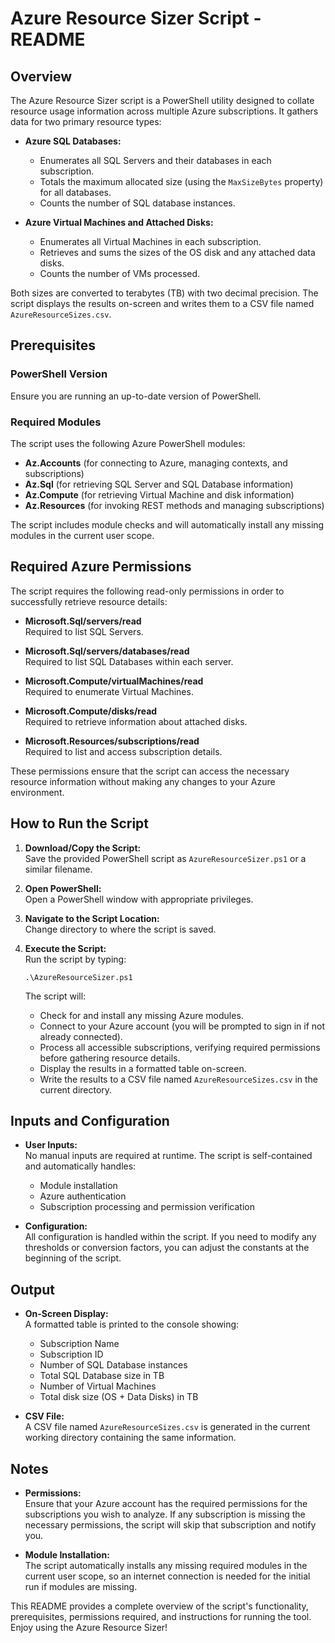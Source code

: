 # Azure Resource Sizer Script - README

## Overview

The Azure Resource Sizer script is a PowerShell utility designed to collate resource usage information across multiple Azure subscriptions. It gathers data for two primary resource types:

- **Azure SQL Databases:**  
  - Enumerates all SQL Servers and their databases in each subscription.
  - Totals the maximum allocated size (using the `MaxSizeBytes` property) for all databases.
  - Counts the number of SQL database instances.

- **Azure Virtual Machines and Attached Disks:**  
  - Enumerates all Virtual Machines in each subscription.
  - Retrieves and sums the sizes of the OS disk and any attached data disks.
  - Counts the number of VMs processed.

Both sizes are converted to terabytes (TB) with two decimal precision. The script displays the results on-screen and writes them to a CSV file named `AzureResourceSizes.csv`.

## Prerequisites

### PowerShell Version

Ensure you are running an up-to-date version of PowerShell.

### Required Modules

The script uses the following Azure PowerShell modules:
- **Az.Accounts** (for connecting to Azure, managing contexts, and subscriptions)
- **Az.Sql** (for retrieving SQL Server and SQL Database information)
- **Az.Compute** (for retrieving Virtual Machine and disk information)
- **Az.Resources** (for invoking REST methods and managing subscriptions)

The script includes module checks and will automatically install any missing modules in the current user scope.

## Required Azure Permissions

The script requires the following read-only permissions in order to successfully retrieve resource details:

- **Microsoft.Sql/servers/read**  
  Required to list SQL Servers.
  
- **Microsoft.Sql/servers/databases/read**  
  Required to list SQL Databases within each server.

- **Microsoft.Compute/virtualMachines/read**  
  Required to enumerate Virtual Machines.

- **Microsoft.Compute/disks/read**  
  Required to retrieve information about attached disks.

- **Microsoft.Resources/subscriptions/read**  
  Required to list and access subscription details.

These permissions ensure that the script can access the necessary resource information without making any changes to your Azure environment.

## How to Run the Script

1. **Download/Copy the Script:**  
   Save the provided PowerShell script as `AzureResourceSizer.ps1` or a similar filename.

2. **Open PowerShell:**  
   Open a PowerShell window with appropriate privileges.

3. **Navigate to the Script Location:**  
   Change directory to where the script is saved.

4. **Execute the Script:**  
   Run the script by typing:
   ```
   .\AzureResourceSizer.ps1
   ```
   The script will:
   - Check for and install any missing Azure modules.
   - Connect to your Azure account (you will be prompted to sign in if not already connected).
   - Process all accessible subscriptions, verifying required permissions before gathering resource details.
   - Display the results in a formatted table on-screen.
   - Write the results to a CSV file named `AzureResourceSizes.csv` in the current directory.

## Inputs and Configuration

- **User Inputs:**  
  No manual inputs are required at runtime. The script is self-contained and automatically handles:
  - Module installation
  - Azure authentication
  - Subscription processing and permission verification

- **Configuration:**  
  All configuration is handled within the script. If you need to modify any thresholds or conversion factors, you can adjust the constants at the beginning of the script.

## Output

- **On-Screen Display:**  
  A formatted table is printed to the console showing:
  - Subscription Name
  - Subscription ID
  - Number of SQL Database instances
  - Total SQL Database size in TB
  - Number of Virtual Machines
  - Total disk size (OS + Data Disks) in TB

- **CSV File:**  
  A CSV file named `AzureResourceSizes.csv` is generated in the current working directory containing the same information.

## Notes

- **Permissions:**  
  Ensure that your Azure account has the required permissions for the subscriptions you wish to analyze. If any subscription is missing the necessary permissions, the script will skip that subscription and notify you.

- **Module Installation:**  
  The script automatically installs any missing required modules in the current user scope, so an internet connection is needed for the initial run if modules are missing.

This README provides a complete overview of the script's functionality, prerequisites, permissions required, and instructions for running the tool. Enjoy using the Azure Resource Sizer!
